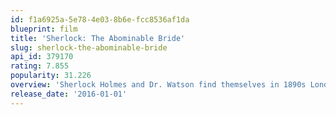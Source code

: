 ```yaml
---
id: f1a6925a-5e78-4e03-8b6e-fcc8536af1da
blueprint: film
title: 'Sherlock: The Abominable Bride'
slug: sherlock-the-abominable-bride
api_id: 379170
rating: 7.855
popularity: 31.226
overview: 'Sherlock Holmes and Dr. Watson find themselves in 1890s London in this holiday special.'
release_date: '2016-01-01'
---
```

